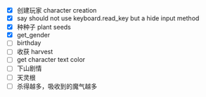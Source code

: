 - [x] 创建玩家 character creation
- [x] say should not use keyboard.read_key but a hide input method
- [x] 种种子 plant seeds
- [x] get_gender
- [ ] birthday
- [ ] 收获 harvest
- [ ] get character text color
- [ ] 下山剧情
- [ ] 天灵根
- [ ] 杀得越多，吸收到的魔气越多
